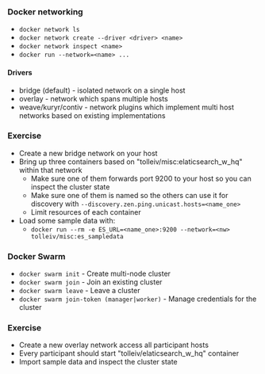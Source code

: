 ### Docker networking

 * `docker network ls`
 * `docker network create --driver <driver> <name>`
 * `docker network inspect <name>`
 * `docker run --network=<name> ...`
 
 
#### Drivers

 * bridge (default) - isolated network on a single host
 * overlay - network which spans multiple hosts
 * weave/kuryr/contiv - network plugins which implement multi host networks based on existing implementations

### Exercise

* Create a new bridge network on your host
* Bring up three containers based on "tolleiv/misc:elaticsearch_w_hq" within that network
  * Make sure one of them forwards port 9200 to your host so you can inspect the cluster state
  * Make sure one of them is named so the others can use it for discovery with `--discovery.zen.ping.unicast.hosts=<name_one>`
  * Limit resources of each container
* Load some sample data with:
  * `docker run --rm -e ES_URL=<name_one>:9200 --network=<nw> tolleiv/misc:es_sampledata`

### Docker Swarm

 * `docker swarm init` - Create multi-node cluster
 * `docker swarm join` - Join an existing cluster
 * `docker swarm leave` - Leave a cluster
 * `docker swarm join-token (manager|worker)` - Manage credentials for the cluster

### Exercise

* Create a new overlay network access all participant hosts
* Every participant should start "tolleiv/elaticsearch_w_hq" container
* Import sample data and inspect the cluster state
